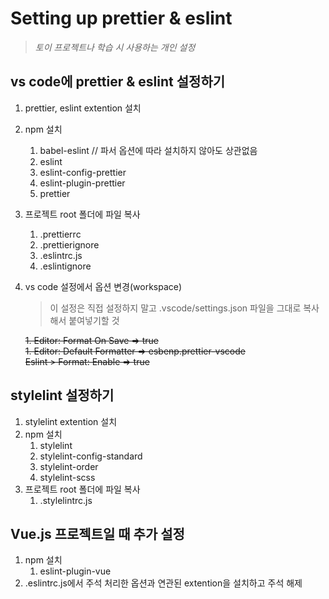 # Setting up prettier & eslint

> _토이 프로젝트나 학습 시 사용하는 개인 설정_

## vs code에 prettier & eslint 설정하기

1. prettier, eslint extention 설치
2. npm 설치
   1. babel-eslint // 파서 옵션에 따라 설치하지 않아도 상관없음
   2. eslint
   3. eslint-config-prettier
   4. eslint-plugin-prettier
   5. prettier
3. 프로젝트 root 폴더에 파일 복사
   1. .prettierrc
   2. .prettierignore
   3. .eslintrc.js
   4. .eslintignore
4. vs code 설정에서 옵션 변경(workspace)

   > 이 설정은 직접 설정하지 말고 .vscode/settings.json 파일을 그대로 복사해서 붙여넣기할 것

   ~~1. Editor: Format On Save => true~~  
   ~~1. Editor: Default Formatter => esbenp.prettier-vscode~~  
   ~~Eslint > Format: Enable => true~~


## stylelint 설정하기

1. stylelint extention 설치
2. npm 설치
   1. stylelint
   2. stylelint-config-standard
   3. stylelint-order
   4. stylelint-scss
3. 프로젝트 root 폴더에 파일 복사
   1. .stylelintrc.js


## Vue.js 프로젝트일 때 추가 설정

1. npm 설치
   1. eslint-plugin-vue
2. .eslintrc.js에서 주석 처리한 옵션과 연관된 extention을 설치하고 주석 해제
